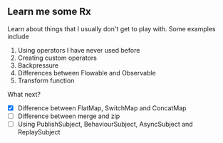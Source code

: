 ## Learn me some Rx

Learn about things that I usually don't get to play with. Some examples include

1. Using operators I have never used before
2. Creating custom operators
3. Backpressure
4. Differences between Flowable and Observable
5. Transform function

What next?

- [x] Difference between FlatMap, SwitchMap and ConcatMap
- [ ] Difference between merge and zip
- [ ] Using PublishSubject, BehaviourSubject, AsyncSubject and ReplaySubject
